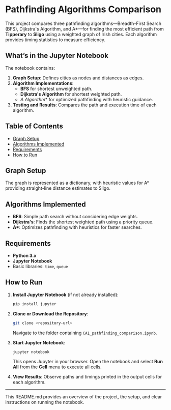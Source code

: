 
# Pathfinding Algorithms Comparison

This project compares three pathfinding algorithms—Breadth-First Search (BFS), Dijkstra's Algorithm, and A*—for finding the most efficient path from **Tipperary** to **Sligo** using a weighted graph of Irish cities. Each algorithm provides timing statistics to measure efficiency.

## What’s in the Jupyter Notebook

The notebook contains:
1. **Graph Setup**: Defines cities as nodes and distances as edges.
2. **Algorithm Implementations**:
   - **BFS** for shortest unweighted path.
   - **Dijkstra's Algorithm** for shortest weighted path.
   - **A* Algorithm** for optimized pathfinding with heuristic guidance.
3. **Testing and Results**: Compares the path and execution time of each algorithm.

## Table of Contents

- [Graph Setup](#graph-setup)
- [Algorithms Implemented](#algorithms-implemented)
- [Requirements](#requirements)
- [How to Run](#how-to-run)

## Graph Setup

The graph is represented as a dictionary, with heuristic values for A* providing straight-line distance estimates to Sligo.

## Algorithms Implemented

- **BFS**: Simple path search without considering edge weights.
- **Dijkstra's**: Finds the shortest weighted path using a priority queue.
- **A\***: Optimizes pathfinding with heuristics for faster searches.

## Requirements

- **Python 3.x**
- **Jupyter Notebook**
- Basic libraries: `time`, `queue`

## How to Run

1. **Install Jupyter Notebook** (if not already installed):
   ```bash
   pip install jupyter
   ```

2. **Clone or Download the Repository**:
   ```bash
   git clone <repository-url>
   ```
   Navigate to the folder containing `CA1_pathfinding_comparison.ipynb`.

3. **Start Jupyter Notebook**:
   ```bash
   jupyter notebook
   ```
   This opens Jupyter in your browser. Open the notebook and select **Run All** from the **Cell** menu to execute all cells.

4. **View Results**: Observe paths and timings printed in the output cells for each algorithm.

---

This README.md provides an overview of the project, the setup, and clear instructions on running the notebook.
